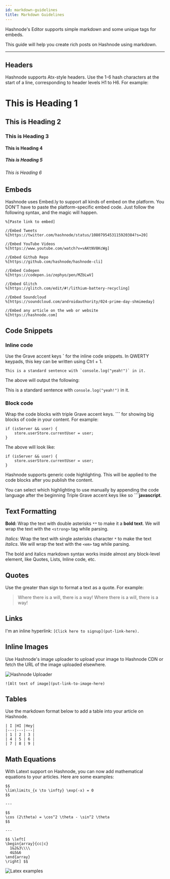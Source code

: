 ```yaml
---
id: markdown-guidelines
title: Markdown Guidelines
---
```



Hashnode's Editor supports simple markdown and some unique tags for embeds.

This guide will help you create rich posts on Hashnode using markdown.

---

## Headers

Hashnode supports Atx-style headers. Use the 1-6 hash characters at the start of a line, corresponding to header levels H1 to H6. For example:

# This is Heading 1
## This is Heading 2
### This is Heading 3
#### This is Heading 4
##### This is Heading 5
###### This is Heading 6

## Embeds

Hashnode uses Embed.ly to support all kinds of embed on the platform. You DON'T have to paste the platform-specific embed code. Just follow the following syntax, and the magic will happen.

```
%[Paste link to embed]

//Embed Tweets
%[https://twitter.com/hashnode/status/1080795453115920384?s=20]

//Embed YouTube Videos
%[https://www.youtube.com/watch?v=vAKtNV8KcWg]

//Embed Github Repo
%[https://github.com/hashnode/hashnode-cli]

//Embed Codepen
%[https://codepen.io/zephyo/pen/MZbLwV]

//Embed Glitch
%[https://glitch.com/edit/#!/lithium-battery-recycling]

//Embed Soundcloud
%[https://soundcloud.com/androidauthority/024-prime-day-shmimeday]

//Embed any article on the web or website
%[https://hashnode.com]
```

## Code Snippets

### Inline code

Use the Grave accent keys **`** for the inline code snippets. In QWERTY keypads, this key can be written using Ctrl + 1.

```
This is a standard sentence with `console.log("yeah!")` in it.
```

The above will output the following:

This is a standard sentence with `console.log("yeah!")` in it.

### Block code

Wrap the code blocks with triple Grave accent keys. **```** for showing big blocks of code in your content. For example:

```
if (isServer && user) {
    store.userStore.currentUser = user;
}
```

The above will look like:

```
if (isServer && user) {
    store.userStore.currentUser = user;
}
```

Hashnode supports generic code highlighting. This will be applied to the code blocks after you publish the content.

You can select which highlighting to use manually by appending the code language after the beginning Triple Grave accent keys like so **```javascript**.

## Text Formatting

**Bold:** Wrap the text with double asterisks `**` to make it a **bold text**. We will wrap the text with the `<strong>` tag while parsing.

*Italics:* Wrap the text with single asterisks character `*` to make the text *italics*. We will wrap the text with the `<em>` tag while parsing.

The bold and italics markdown syntax works inside almost any block-level element, like Quotes, Lists, Inline code, etc.

## Quotes

Use the greater than sign to format a text as a quote. For example:

> Where there is a will, there is a way!
Where there is a will, there is a way!

## Links

I'm an inline hyperlink: `[Click here to signup](put-link-here).`

## Inline Images

Use Hashnode's image uploader to upload your image to Hashnode CDN or fetch the URL of the image uploaded elsewhere.

![Hashnode Uploader](https://cdn.hashnode.com/res/hashnode/image/upload/v1547978025630/SkGNSabX4.png)

`![Alt text of image](put-link-to-image-here)`

## Tables

Use the markdown format below to add a table into your article on Hashnode.

```
| I |HI |Hey|
|---|---|---|
| 1 | 2 | 3 |
| 4 | 5 | 6 |
| 7 | 8 | 9 |
```

## Math Equations

With Latext support on Hashnode, you can now add mathematical equations to your articles. Here are some examples:

```
$$
\lim\limits_{x \to \infty} \exp(-x) = 0
$$

---

$$
\cos (2\theta) = \cos^2 \theta - \sin^2 \theta
$$

---

$$ \left[
\begin{array}{cc|c}
  1&2&3\\\\
  4&5&6
\end{array}
\right] $$

```

![Latex examples](https://cdn.hashnode.com/res/hashnode/image/upload/v1609225790772/bwECSA7u4.png)

